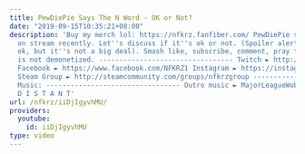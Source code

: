 ```yaml
---
title: PewDiePie Says The N Word - OK or Not?
date: "2019-09-15T10:35:21+08:00"
description: 'Buy my merch lol: https://nfkrz.fanfiber.com/ PewDiePie said the N Word
  on stream recently. Let''s discuss if it''s ok or not. (Spoiler alert: not really
  ok, but it''s not a big deal). Smash like, subscribe, comment, pray that this vid
  is not demonetized. --------------------------------- Twitch ► http://www.twitch.tv/nfkrz
  Facebook ► https://www.facebook.com/NFKRZ1 Instagram ► https://instagram.com/roman_nfkrz/
  Steam Group ► http://steamcommunity.com/groups/nfkrzgroup ---------------------------------
  Music: --------------------------------- Outro music ► MajorLeagueWobs/Holder -
  D I S T A N T'
url: /nfkrz/iiDjIgyvhMU/
providers:
  youtube:
    id: iiDjIgyvhMU
type: video
---
```

